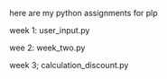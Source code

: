 here are my python assignments for plp 

week 1: user_input.py

wee 2: week_two.py

week 3; calculation_discount.py
